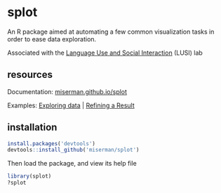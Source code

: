 # splot
An R package aimed at automating a few common visualization tasks in order to ease data exploration.

Associated with the [Language Use and Social Interaction](https://www.depts.ttu.edu/psy/lusi/) (LUSI) lab
## resources
Documentation: [miserman.github.io/splot](https://miserman.github.io/splot/)

Examples: [Exploring data](https://miserman.github.io/splot/explore.html) | [Refining a Result](https://miserman.github.io/splot/refine.html)

## installation
```R
install.packages('devtools')
devtools::install_github('miserman/splot')
```
Then load the package, and view its help file
```R
library(splot)
?splot
```
